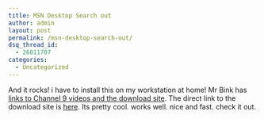 ```yaml
---
title: MSN Desktop Search out
author: admin
layout: post
permalink: /msn-desktop-search-out/
dsq_thread_id:
  - 26011707
categories:
  - Uncategorized
---
```

And it rocks! i have to install this on my workstation at home! Mr Bink has [links to Channel 9 videos and the download site][1]. The direct link to the download site is [here][2]. Its pretty cool. works well. nice and fast. check it out.

 [1]: http://bink.nu/?ArticleID=3046
 [2]: http://beta.toolbar.msn.com/